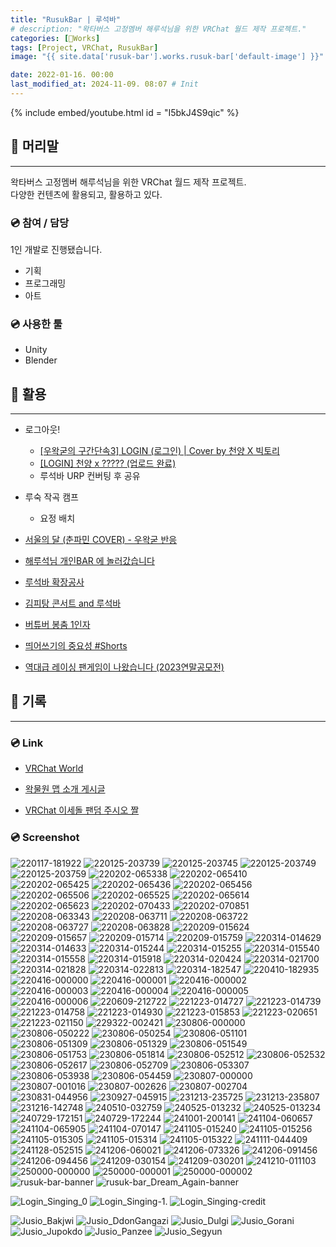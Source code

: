 ```yaml
---
title: "RusukBar | 루석바"
# description: "왁타버스 고정멤버 해루석님을 위한 VRChat 월드 제작 프로젝트."
categories: [🍇Works]
tags: [Project, VRChat, RusukBar]
image: "{{ site.data['rusuk-bar'].works.rusuk-bar['default-image'] }}"

date: 2022-01-16. 00:00
last_modified_at: 2024-11-09. 08:07 # Init
---
```


{% include embed/youtube.html id = "I5bkJ4S9qic" %}

## 📀 머리말

---

왁타버스 고정멤버 해루석님을 위한 VRChat 월드 제작 프로젝트.  
다양한 컨텐츠에 활용되고, 활용하고 있다.  

### 💿 참여 / 담당

1인 개발로 진행됐습니다.  

- 기획
- 프로그래밍
- 아트

### 💿 사용한 툴

- Unity
- Blender

## 📀 활용

---

- 로그아웃!
  - [[우왁굳의 구간단속3] LOGIN (로그인) \| Cover by 천양 X 빅토리](https://youtu.be/yPbm13fTjx4)
  - [[LOGIN] 천양 x ????? (업로드 완료)](https://cafe.naver.com/steamindiegame/17697108)
  - 루석바 URP 컨버팅 후 공유

- 루숙 작곡 캠프
  - 요정 배치

- [서울의 달 (춘파민 COVER) - 우왁굳 반응](https://youtu.be/NAPBK-1.vv2M)
- [해루석님 개인BAR 에 놀러갔습니다](https://youtu.be/I5bkJ4S9qic?si=QlG5DIlZyI8_NnYB)
- [루석바 확장공사](https://youtu.be/pfH_KWiOlLY?si=Y8zqzAFqFZS5fIZp)
- [김피탕 콘서트 and 루석바](https://youtu.be/-KT4V2Jlbg4?si=ZmcXE9uAbjBrOLr_)
- [버튜버 봉춤 1인자](https://youtu.be/U_PGA-NzokY?si=JA_HHQUUglCYKRUN)
- [띄어쓰기의 중요성 #Shorts](https://youtu.be/oxKQ34CwHog?si=4YV3ffu-BBTHJCLP)
- [역대급 레이싱 팬게임이 나왔습니다 (2023연말공모전)](https://youtu.be/uA2VbRgAgF4?si=h3HyT0m-ETmX8XA8)

## 📀 기록

---

### 💿 Link

- [VRChat World](https://vrchat.com/home/world/wrld_fef1c533-8660-4eb4-a23a-a872e05fef31)

- [왁물원 맵 소개 게시글](https://cafe.naver.com/steamindiegame/4546786)
- [VRChat 이세돌 팬덤 주시오 짤](https://cafe.naver.com/steamindiegame/4381600)

### 💿 Screenshot

![220117-181922](/assets/img/post/works/rusuk-bar/screenshot/220117-181922.png)
![220125-203739](/assets/img/post/works/rusuk-bar/screenshot/220125-203739.png)
![220125-203745](/assets/img/post/works/rusuk-bar/screenshot/220125-203745.png)
![220125-203749](/assets/img/post/works/rusuk-bar/screenshot/220125-203749.png)
![220125-203759](/assets/img/post/works/rusuk-bar/screenshot/220125-203759.png)
![220202-065338](/assets/img/post/works/rusuk-bar/screenshot/220202-065338.png)
![220202-065410](/assets/img/post/works/rusuk-bar/screenshot/220202-065410.png)
![220202-065425](/assets/img/post/works/rusuk-bar/screenshot/220202-065425.png)
![220202-065436](/assets/img/post/works/rusuk-bar/screenshot/220202-065436.png)
![220202-065456](/assets/img/post/works/rusuk-bar/screenshot/220202-065456.png)
![220202-065506](/assets/img/post/works/rusuk-bar/screenshot/220202-065506.png)
![220202-065525](/assets/img/post/works/rusuk-bar/screenshot/220202-065525.png)
![220202-065614](/assets/img/post/works/rusuk-bar/screenshot/220202-065614.png)
![220202-065623](/assets/img/post/works/rusuk-bar/screenshot/220202-065623.png)
![220202-070433](/assets/img/post/works/rusuk-bar/screenshot/220202-070433.png)
![220202-070851](/assets/img/post/works/rusuk-bar/screenshot/220202-070851.png)
![220208-063343](/assets/img/post/works/rusuk-bar/screenshot/220208-063343.png)
![220208-063711](/assets/img/post/works/rusuk-bar/screenshot/220208-063711.png)
![220208-063722](/assets/img/post/works/rusuk-bar/screenshot/220208-063722.png)
![220208-063727](/assets/img/post/works/rusuk-bar/screenshot/220208-063727.png)
![220208-063828](/assets/img/post/works/rusuk-bar/screenshot/220208-063828.png)
![220209-015624](/assets/img/post/works/rusuk-bar/screenshot/220209-015624.png)
![220209-015657](/assets/img/post/works/rusuk-bar/screenshot/220209-015657.png)
![220209-015714](/assets/img/post/works/rusuk-bar/screenshot/220209-015714.png)
![220209-015759](/assets/img/post/works/rusuk-bar/screenshot/220209-015759.png)
![220314-014629](/assets/img/post/works/rusuk-bar/screenshot/220314-014629.png)
![220314-014633](/assets/img/post/works/rusuk-bar/screenshot/220314-014633.png)
![220314-015244](/assets/img/post/works/rusuk-bar/screenshot/220314-015244.png)
![220314-015255](/assets/img/post/works/rusuk-bar/screenshot/220314-015255.png)
![220314-015540](/assets/img/post/works/rusuk-bar/screenshot/220314-015540.png)
![220314-015558](/assets/img/post/works/rusuk-bar/screenshot/220314-015558.png)
![220314-015918](/assets/img/post/works/rusuk-bar/screenshot/220314-015918.png)
![220314-020424](/assets/img/post/works/rusuk-bar/screenshot/220314-020424.png)
![220314-021700](/assets/img/post/works/rusuk-bar/screenshot/220314-021700.png)
![220314-021828](/assets/img/post/works/rusuk-bar/screenshot/220314-021828.png)
![220314-022813](/assets/img/post/works/rusuk-bar/screenshot/220314-022813.png)
![220314-182547](/assets/img/post/works/rusuk-bar/screenshot/220314-182547.png)
![220410-182935](/assets/img/post/works/rusuk-bar/screenshot/220410-182935.png)
![220416-000000](/assets/img/post/works/rusuk-bar/screenshot/220416-000000.png)
![220416-000001](/assets/img/post/works/rusuk-bar/screenshot/220416-000001.png)
![220416-000002](/assets/img/post/works/rusuk-bar/screenshot/220416-000002.png)
![220416-000003](/assets/img/post/works/rusuk-bar/screenshot/220416-000003.png)
![220416-000004](/assets/img/post/works/rusuk-bar/screenshot/220416-000004.png)
![220416-000005](/assets/img/post/works/rusuk-bar/screenshot/220416-000005.png)
![220416-000006](/assets/img/post/works/rusuk-bar/screenshot/220416-000006.png)
![220609-212722](/assets/img/post/works/rusuk-bar/screenshot/220609-212722.png)
![221223-014727](/assets/img/post/works/rusuk-bar/screenshot/221223-014727.png)
![221223-014739](/assets/img/post/works/rusuk-bar/screenshot/221223-014739.png)
![221223-014758](/assets/img/post/works/rusuk-bar/screenshot/221223-014758.png)
![221223-014930](/assets/img/post/works/rusuk-bar/screenshot/221223-014930.png)
![221223-015853](/assets/img/post/works/rusuk-bar/screenshot/221223-015853.png)
![221223-020651](/assets/img/post/works/rusuk-bar/screenshot/221223-020651.png)
![221223-021150](/assets/img/post/works/rusuk-bar/screenshot/221223-021150.png)
![229322-002421](/assets/img/post/works/rusuk-bar/screenshot/229322-002421.png)
![230806-000000](/assets/img/post/works/rusuk-bar/screenshot/230806-000000.png)
![230806-050222](/assets/img/post/works/rusuk-bar/screenshot/230806-050222.png)
![230806-050254](/assets/img/post/works/rusuk-bar/screenshot/230806-050254.png)
![230806-051101](/assets/img/post/works/rusuk-bar/screenshot/230806-051101.png)
![230806-051309](/assets/img/post/works/rusuk-bar/screenshot/230806-051309.png)
![230806-051329](/assets/img/post/works/rusuk-bar/screenshot/230806-051329.png)
![230806-051549](/assets/img/post/works/rusuk-bar/screenshot/230806-051549.png)
![230806-051753](/assets/img/post/works/rusuk-bar/screenshot/230806-051753.png)
![230806-051814](/assets/img/post/works/rusuk-bar/screenshot/230806-051814.png)
![230806-052512](/assets/img/post/works/rusuk-bar/screenshot/230806-052512.png)
![230806-052532](/assets/img/post/works/rusuk-bar/screenshot/230806-052532.png)
![230806-052617](/assets/img/post/works/rusuk-bar/screenshot/230806-052617.png)
![230806-052709](/assets/img/post/works/rusuk-bar/screenshot/230806-052709.png)
![230806-053307](/assets/img/post/works/rusuk-bar/screenshot/230806-053307.png)
![230806-053938](/assets/img/post/works/rusuk-bar/screenshot/230806-053938.png)
![230806-054459](/assets/img/post/works/rusuk-bar/screenshot/230806-054459.png)
![230807-000000](/assets/img/post/works/rusuk-bar/screenshot/230807-000000.png)
![230807-001016](/assets/img/post/works/rusuk-bar/screenshot/230807-001016.png)
![230807-002626](/assets/img/post/works/rusuk-bar/screenshot/230807-002626.png)
![230807-002704](/assets/img/post/works/rusuk-bar/screenshot/230807-002704.png)
![230831-044956](/assets/img/post/works/rusuk-bar/screenshot/230831-044956.png)
![230927-045915](/assets/img/post/works/rusuk-bar/screenshot/230927-045915.png)
![231213-235725](/assets/img/post/works/rusuk-bar/screenshot/231213-235725.png)
![231213-235807](/assets/img/post/works/rusuk-bar/screenshot/231213-235807.png)
![231216-142748](/assets/img/post/works/rusuk-bar/screenshot/231216-142748.png)
![240510-032759](/assets/img/post/works/rusuk-bar/screenshot/240510-032759.png)
![240525-013232](/assets/img/post/works/rusuk-bar/screenshot/240525-013232.png)
![240525-013234](/assets/img/post/works/rusuk-bar/screenshot/240525-013234.png)
![240729-172151](/assets/img/post/works/rusuk-bar/screenshot/240729-172151.png)
![240729-172244](/assets/img/post/works/rusuk-bar/screenshot/240729-172244.png)
![241001-200141](/assets/img/post/works/rusuk-bar/screenshot/241001-200141.png)
![241104-060657](/assets/img/post/works/rusuk-bar/screenshot/241104-060657.png)
![241104-065905](/assets/img/post/works/rusuk-bar/screenshot/241104-065905.png)
![241104-070147](/assets/img/post/works/rusuk-bar/screenshot/241104-070147.png)
![241105-015240](/assets/img/post/works/rusuk-bar/screenshot/241105-015240.png)
![241105-015256](/assets/img/post/works/rusuk-bar/screenshot/241105-015256.png)
![241105-015305](/assets/img/post/works/rusuk-bar/screenshot/241105-015305.png)
![241105-015314](/assets/img/post/works/rusuk-bar/screenshot/241105-015314.png)
![241105-015322](/assets/img/post/works/rusuk-bar/screenshot/241105-015322.png)
![241111-044409](/assets/img/post/works/rusuk-bar/screenshot/241111-044409.png)
![241128-052515](/assets/img/post/works/rusuk-bar/screenshot/241128-052515.png)
![241206-060021](/assets/img/post/works/rusuk-bar/screenshot/241206-060021.png)
![241206-073326](/assets/img/post/works/rusuk-bar/screenshot/241206-073326.png)
![241206-091456](/assets/img/post/works/rusuk-bar/screenshot/241206-091456.png)
![241206-094456](/assets/img/post/works/rusuk-bar/screenshot/241206-094456.png)
![241209-030154](/assets/img/post/works/rusuk-bar/screenshot/241209-030154.png)
![241209-030201](/assets/img/post/works/rusuk-bar/screenshot/241209-030201.png)
![241210-011103](/assets/img/post/works/rusuk-bar/screenshot/241210-011103.png)
![250000-000000](/assets/img/post/works/rusuk-bar/screenshot/250000-000000.png)
![250000-000001](/assets/img/post/works/rusuk-bar/screenshot/250000-000001.png)
![250000-000002](/assets/img/post/works/rusuk-bar/screenshot/250000-000002.png)
![rusuk-bar-banner](/assets/img/post/works/rusuk-bar/rusuk-bar-banner.png)
![rusuk-bar_Dream_Again-banner](/assets/img/post/works/rusuk-bar/rusuk-bar_Dream_Again-banner.png)

![Login_Singing_0](/assets/img/post/works/rusuk-bar/PartSinging/Login_Singing-0.png)
![Login_Singing-1.](/assets/img/post/works/rusuk-bar/PartSinging/Login_Singing-1.png)
![Login_Singing-credit](/assets/img/post/works/rusuk-bar/PartSinging/Login_Singing-credit.png)

![Jusio_Bakjwi](/assets/img/post/works/rusuk-bar/Jusio/Jusio_Bakjwi.png)
![Jusio_DdonGangazi](/assets/img/post/works/rusuk-bar/Jusio/Jusio_DdonGangazi.png)
![Jusio_Dulgi](/assets/img/post/works/rusuk-bar/Jusio/Jusio_Dulgi.png)
![Jusio_Gorani](/assets/img/post/works/rusuk-bar/Jusio/Jusio_Gorani.png)
![Jusio_Jupokdo](/assets/img/post/works/rusuk-bar/Jusio/Jusio_Jupokdo.png)
![Jusio_Panzee](/assets/img/post/works/rusuk-bar/Jusio/Jusio_Panzee.png)
![Jusio_Segyun](/assets/img/post/works/rusuk-bar/Jusio/Jusio_Segyun.png)
